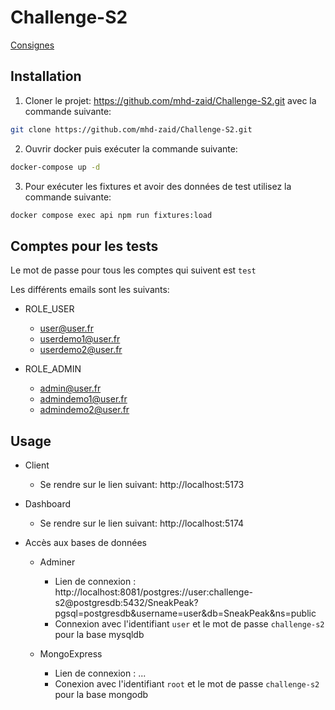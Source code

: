 # Challenge-S2

[Consignes](https://amorin.notion.site/4J-S2-NodeJs-MongoDB-VueJS-Droit-RGPD-5ee13148905e427b919efced2eda0998)


## Installation

1. Cloner le projet: https://github.com/mhd-zaid/Challenge-S2.git avec la commande suivante:
```bash
git clone https://github.com/mhd-zaid/Challenge-S2.git
```

2. Ouvrir docker puis exécuter la commande suivante:
```bash
docker-compose up -d
```

3. Pour exécuter les fixtures et avoir des données de test utilisez la commande suivante:
```bash
docker compose exec api npm run fixtures:load
```


## Comptes pour les tests

Le mot de passe pour tous les comptes qui suivent est `test`

Les différents emails sont les suivants:

- ROLE_USER
    - user@user.fr
    - userdemo1@user.fr
    - userdemo2@user.fr

- ROLE_ADMIN
    - admin@user.fr
    - admindemo1@user.fr
    - admindemo2@user.fr


## Usage

- Client
    - Se rendre sur le lien suivant: http://localhost:5173

- Dashboard
    - Se rendre sur le lien suivant: http://localhost:5174

- Accès aux bases de données
    - Adminer
        - Lien de connexion : http://localhost:8081/postgres://user:challenge-s2@postgresdb:5432/SneakPeak?pgsql=postgresdb&username=user&db=SneakPeak&ns=public
        - Connexion avec l'identifiant `user` et le mot de passe `challenge-s2` pour la base mysqldb

    - MongoExpress
        - Lien de connexion : ...
        - Conexion avec l'identifiant `root` et le mot de passe `challenge-s2` pour la base mongodb

